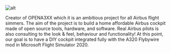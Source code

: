 ![alt](https://github.com/OpenA3XX/opena3xx.configurator.admin/blob/main/src/assets/app.png?raw=true)

Creator of OPENA3XX which it is an ambitious project for all Airbus flight simmers. The aim of the project is to build a home affordable Airbus cockpit made of open source tools, hardware, and software. Real Airbus pilots is also consulting to the look & feel, behaviour and functionality! At this point, our goal is to have a DIY cockpit integrated fully with the A320 Flybywire mod in Microsoft Flight Simulator 2020.

